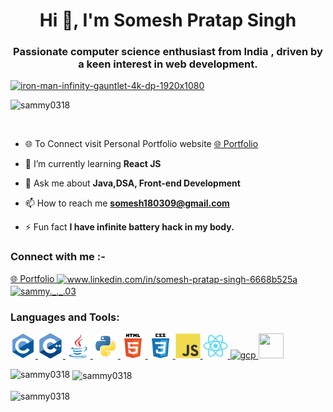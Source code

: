 
<h1 align="center">Hi 👋, I'm Somesh Pratap Singh</h1>
<h3 align="center">Passionate computer science enthusiast from India , driven by a keen interest in web development.</h3>

<a href="https://youtu.be/TWB31WFomz4?si=i7zOh4Mp7ORNpBxu" target="_blank">
  <img src="https://github.com/sammy0318/sammy0318/assets/146454603/e4284fdb-3131-4253-aca8-8ef36ee895f0" alt="iron-man-infinity-gauntlet-4k-dp-1920x1080" />
</a>



<p align="left"> <img src="https://komarev.com/ghpvc/?username=sammy0318&label=Profile%20views&color=0e75b6&style=flat" alt="sammy0318" /> </p>

<p align="left"> <a href="https://twitter.com/" target="blank"><img src="https://img.shields.io/twitter/follow/?logo=twitter&style=for-the-badge" alt="" /></a> </p>

- 🌐 To Connect visit Personal Portfolio website <a href="https://sammy0318.github.io/Portfolio-SomeshPratapSingh/" target="_blank">🌐 Portfolio </a>
  
- 🌱 I’m currently learning **React JS**

- 💬 Ask me about **Java,DSA, Front-end Development**

- 📫 How to reach me **somesh180309@gmail.com**

- ⚡ Fun fact **I have infinite battery hack in my body.**

<h3 align="left">Connect with me :-</h3>
<p align="left">
<a href="https://sammy0318.github.io/Portfolio-SomeshPratapSingh/" target="_blank">
  🌐 Portfolio
</a>
<a href="https://www.linkedin.com/in/somesh-pratap-singh-6668b525a?utm_source=share&utm_campaign=share_via&utm_content=profile&utm_medium=android_app" target="blank"><img align="center" src="https://raw.githubusercontent.com/rahuldkjain/github-profile-readme-generator/master/src/images/icons/Social/linked-in-alt.svg" alt="www.linkedin.com/in/somesh-pratap-singh-6668b525a" height="30" width="40" /></a>
<a href="https://instagram.com/sammy._._.03" target="blank"><img align="center" src="https://raw.githubusercontent.com/rahuldkjain/github-profile-readme-generator/master/src/images/icons/Social/instagram.svg" alt="sammy._._.03" height="30" width="40" /></a>
</p>


<h3 align="left">Languages and Tools:</h3>
<p align="left"> <a href="https://www.cprogramming.com/" target="_blank" rel="noreferrer"> <img src="https://raw.githubusercontent.com/devicons/devicon/master/icons/c/c-original.svg" alt="c" width="40" height="40"/> </a> 
<a href="https://www.w3schools.com/cpp/" target="_blank" rel="noreferrer"> <img src="https://raw.githubusercontent.com/devicons/devicon/master/icons/cplusplus/cplusplus-original.svg" alt="cplusplus" width="40" height="40"/> </a>
<a href="https://www.java.com" target="_blank" rel="noreferrer"> <img src="https://raw.githubusercontent.com/devicons/devicon/master/icons/java/java-original.svg" alt="java" width="40" height="40"/> </a>
<a href="https://www.python.org" target="_blank" rel="noreferrer">
<img src="https://raw.githubusercontent.com/devicons/devicon/master/icons/python/python-original.svg" alt="python" width="40" height="40"/> </a> 
<a href="https://www.w3.org/html/" target="_blank" rel="noreferrer"> <img src="https://raw.githubusercontent.com/devicons/devicon/master/icons/html5/html5-original-wordmark.svg" alt="html5" width="40" height="40"/> </a> 
<a href="https://www.w3schools.com/css/" target="_blank" rel="noreferrer"> <img src="https://raw.githubusercontent.com/devicons/devicon/master/icons/css3/css3-original-wordmark.svg" alt="css3" width="40" height="40"/> </a>
<a href="https://developer.mozilla.org/en-US/docs/Web/JavaScript" target="_blank" rel="noreferrer"> <img src="https://raw.githubusercontent.com/devicons/devicon/master/icons/javascript/javascript-original.svg" alt="javascript" width="40" height="40"/> </a> 
<a href="https://developer.mozilla.org/en-US/docs/Web/react" target="_blank" rel="noreferrer"> <img src="https://raw.githubusercontent.com/devicons/devicon/master/icons/react/react-original.svg" alt="react" width="40" height="40"/> </a> 
<a href="https://cloud.google.com" target="_blank" rel="noreferrer"> <img src="https://www.vectorlogo.zone/logos/google_cloud/google_cloud-icon.svg" alt="gcp" width="40" height="40"/> </a>


<a href="https://github.com/" target="_blank" rel="noreferrer">
  <img src="https://upload.wikimedia.org/wikipedia/commons/9/91/Octicons-mark-github.svg" width="40" height="40" />
</a>





<p><img align="left" src="https://github-readme-stats.vercel.app/api/top-langs?username=sammy0318&show_icons=true&locale=en&layout=compact" alt="sammy0318" /></p>

<p>&nbsp;<img align="center" src="https://github-readme-stats.vercel.app/api?username=sammy0318&show_icons=true&locale=en" alt="sammy0318" /></p>

<p><img align="center" src="https://github-readme-streak-stats.herokuapp.com/?user=sammy0318&" alt="sammy0318" /></p>
